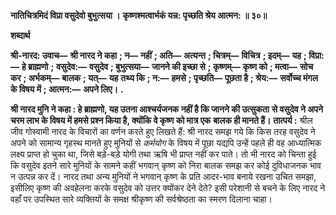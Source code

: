**नातिचित्रमिदं विप्रा वसुदेवो बुभुत्सया ।** **कृष्णश्मत्वार्भकं यन्न: पृच्छति श्रेय आत्मन: ॥ ३०॥** 

**शब्दार्थ** 

**श्री-नारद: उवाच—** **श्री नारद ने कहा** **; न—** **नहीं** **; अति—** **अत्यन्त** **; चित्रम्—** **विचित्र** **; इदम्—** **यह** **; विप्रा:—** **हे ब्राह्मणो** **;** **वसुदेव:—** **वसुदेव** **; बुभुत्सया—** **जानने की इच्छा से** **; कृष्णम्—** **कृष्ण को** **; मत्वा—** **सोच कर** **; अर्भकम्—** **बालक** **; यत्—** **यह** **तथ्य कि** **; न:—** **हमसे** **; पृच्छति—** **पूछता है** **; श्रेय:—** **सर्वोच्च मंगल के विषय में** **; आत्मन:—** **अपने लिए।** **.** 

**श्री नारद मुनि ने कहा : हे ब्राह्मणो, यह उतना आश्चर्यजनक नहीं है कि जानने की उत्सुकता** **से वसुदेव ने अपने चरम लाभ के विषय में हमसे प्रश्न किया है, क्योंकि वे कृष्ण को मात्र एक** **बालक ही मानते हैं।** **तात्पर्य :** श्रील जीव गोस्वामी नारद के विचारों का वर्णन करते हुए लिखते हैं: श्री नारद समझ गये कि किस तरह वसुदेव ने अपने को सामान्य गृहस्थ मानते हुए मुनियों से *कर्मयोग* के विषय में पूछा यद्यपि उन्हें पहले ही वह आध्यात्मिक लक्ष्य प्राप्त हो चुका था, जिसे बड़े-बड़े योगी तथा ऋषि भी प्राप्त नहीं कर पाते। तो भी नारद को चिन्ता हुई कि वसुदेव इतने सारे मुनियों के सामने कहीं भगवान् कृष्ण को निरा बालक समझ कर कोई दुविधाजनक भाव न उत्पन्न कर दें। नारद तथा अन्य मुनियों ने भगवान् कृष्ण के प्रति आदर-भाव बनाये रखना उचित समझा, इसीलिए कृष्ण की अवहेलना करके वसुदेव को उत्तर क्योंकर देने देते? इसी परेशानी से बचने के लिए नारद ने वहाँ पर उपस्थित सारे व्यक्तियों के समक्ष श्रीकृष्ण की सर्वश्रेष्ठता का स्मरण दिलाना चाहा।  